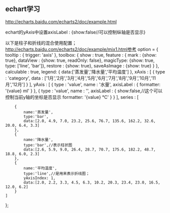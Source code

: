 ## echart学习

http://echarts.baidu.com/echarts2/doc/example.html

echart的yAxis中设置axisLabel : {show:false//可以控制纵轴是否显示}

以下是柱子和折线的混合使用配置；
http://echarts.baidu.com/echarts2/doc/example/mix1.html参考
option = {
    tooltip : {
        trigger: 'axis'
    },
    toolbox: {
        show : true,
        feature : {
            mark : {show: true},
            dataView : {show: true, readOnly: false},
            magicType: {show: true, type: ['line', 'bar']},
            restore : {show: true},
            saveAsImage : {show: true}
        }
    },
    calculable : true,
    legend: {
        data:['蒸发量','降水量','平均温度']
    },
    xAxis : [
        {
            type : 'category',
            data : ['1月','2月','3月','4月','5月','6月','7月','8月','9月','10月','11月','12月']
        }
    ],
    yAxis : [
        {
            type : 'value',
            name : '水量',
            axisLabel : {
                formatter: '{value} ml'
            }
        },
        {
            type : 'value',
            name : '',
            axisLabel : {
              show:false,//这个可以控制当前y轴的坐标是否显示
                formatter: '{value} °C'
            }
        }
    ],
    series : [

        {
            name:'蒸发量',
            type:'bar',
            data:[2.0, 4.9, 7.0, 23.2, 25.6, 76.7, 135.6, 162.2, 32.6, 20.0, 6.4, 3.3]
        },
        {
            name:'降水量',
            type:'bar',//表示柱状图
            data:[2.6, 5.9, 9.0, 26.4, 28.7, 70.7, 175.6, 182.2, 48.7, 18.8, 6.0, 2.3]
        },
        {
            name:'平均温度',
            type:'line',//是用来表示折线图；
            yAxisIndex: 1,
            data:[2.0, 2.2, 3.3, 4.5, 6.3, 10.2, 20.3, 23.4, 23.0, 16.5, 12.0, 6.2]
        }
    ]
};
                 
